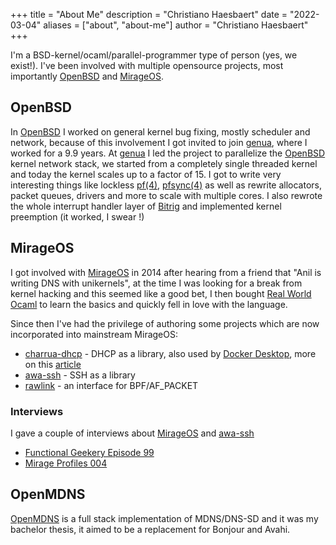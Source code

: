 +++
title = "About Me"
description = "Christiano Haesbaert"
date = "2022-03-04"
aliases = ["about", "about-me"]
author = "Christiano Haesbaert"
+++

I'm a BSD-kernel/ocaml/parallel-programmer type of person (yes, we
exist!). I've been involved with multiple opensource projects, most
importantly [OpenBSD](https://www.openbsd.org) and
[MirageOS](https://mirage.io).

## OpenBSD

In [OpenBSD](https://www.openbsd.org) I worked on general kernel bug
fixing, mostly scheduler and network, because of this involvement I
got invited to join [genua](https://genua.eu), where I worked for a
9.9 years. At [genua](https://genua.eu) I led the project to
parallelize the [OpenBSD](https://www.openbsd.org) kernel network
stack, we started from a completely single threaded kernel and today
the kernel scales up to a factor of 15. I got to write very
interesting things like lockless
[pf(4)](https://man.openbsd.org/pf.4),
[pfsync(4)](https://man.openbsd.org/pfsync.4) as well as rewrite
allocators, packet queues, drivers and more to scale with multiple
cores. I also rewrote the whole interrupt handler layer of
[Bitrig](https://www.bitrig.org) and implemented kernel preemption (it
worked, I swear !)

## MirageOS

I got involved with [MirageOS](https://mirage.io) in 2014 after
hearing from a friend that "Anil is writing DNS with unikernels", at
the time I was looking for a break from kernel hacking and this seemed
like a good bet, I then bought [Real World
Ocaml](https://dev.realworldocaml.org/) to learn the basics and
quickly fell in love with the language.

Since then I've had the privilege of authoring some projects which are
now incorporated into mainstream MirageOS:

* [charrua-dhcp](https://github.com/mirage/charrua) - DHCP as a
  library, also used by [Docker
  Desktop](https://https://www.docker.com/products/docker-desktop),
  more on this [article](https://mirage.io/blog/introducing-charrua-dhcp)
* [awa-ssh](https://github.com/mirage/awa-ssh) - SSH as a library
* [rawlink](https://github.com/haesbaert/rawlink) - an interface for BPF/AF_PACKET

### Interviews

I gave a couple of interviews about [MirageOS](https://mirage.io) and
[awa-ssh](https://github.com/mirage/awa-ssh)
* [Functional Geekery Episode 99](https://www.functionalgeekery.com/episode-99-christiano-haesbaert/)
* [Mirage Profiles 004](https://mirage.metaebene.me/2017/12/07/mp004-christiano-haesbaert/)

## OpenMDNS

[OpenMDNS](https://github.com/haesbaert/mdnsd) is a full stack
implementation of MDNS/DNS-SD and it was my bachelor thesis, it aimed
to be a replacement for Bonjour and Avahi.
